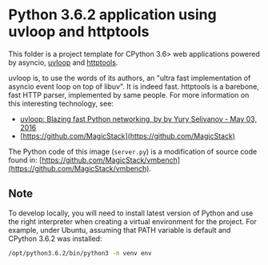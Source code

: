 # Python 3.6.2 application using uvloop and httptools
This folder is a project template for CPython 3.6> web applications powered by asyncio, [uvloop](https://github.com/MagicStack/uvloop) and [httptools](https://github.com/MagicStack/httptools).

uvloop is, to use the words of its authors, an "ultra fast implementation of asyncio event loop on top of libuv". It is indeed fast. httptools is a barebone, fast HTTP parser, implemented by same people. For more information on this interesting technology, see:
* [
uvloop: Blazing fast Python networking, by by Yury Selivanov - May 03, 2016](https://magic.io/blog/uvloop-blazing-fast-python-networking/)
* [https://github.com/MagicStack](https://github.com/MagicStack)

The Python code of this image (`server.py`) is a modification of source code found in: [https://github.com/MagicStack/vmbench](https://github.com/MagicStack/vmbench).

## Note
To develop locally, you will need to install latest version of Python and use the right interpreter when creating a virtual environment for the project.
For example, under Ubuntu, assuming that PATH variable is default and CPython 3.6.2 was installed:

```bash
/opt/python3.6.2/bin/python3 -m venv env
```